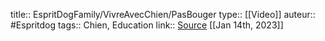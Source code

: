 title:: EspritDogFamily/VivreAvecChien/PasBouger
type:: [[Video]]
auteur:: #Espritdog
tags:: Chien, Education
link:: [Source](https://www.espritdog.com/lecons/pas-bouger/)
[[Jan 14th, 2023]]
